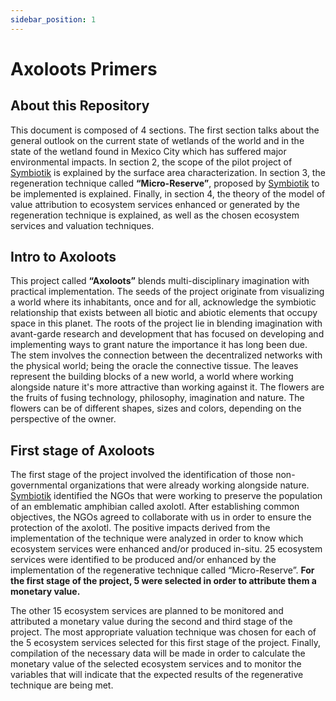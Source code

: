 ```yaml
---
sidebar_position: 1
---
```


# Axoloots Primers

## About this Repository

This document is composed of 4 sections. The first section talks about the general outlook on the current state of wetlands of the world and in the state of the wetland found in Mexico City which has suffered major environmental impacts. In section 2, the scope of the pilot project of [Symbiotik](https://symbiotik.co/) is explained by the surface area characterization. In section 3, the regeneration technique called **“Micro-Reserve”**, proposed by [Symbiotik](https://symbiotik.co/) to be implemented is explained. Finally, in section 4, the theory of the model of value attribution to ecosystem services enhanced or generated by the regeneration technique is explained, as well as the chosen ecosystem services and valuation techniques.

## Intro to Axoloots

This project called **“Axoloots”** blends multi-disciplinary imagination with practical implementation. The seeds of the project originate from visualizing a world where its inhabitants, once and for all, acknowledge the symbiotic relationship that exists between all biotic and abiotic elements that occupy space in this planet. The roots of the project lie in blending imagination with avant-garde research and development that has focused on developing and implementing ways to grant nature the importance it has long been due. The stem involves the connection between the decentralized networks with the physical world; being the oracle the connective tissue. The leaves represent the building blocks of a new world, a world where working alongside nature it's more attractive than working against it. The flowers are the fruits of fusing technology, philosophy, imagination and nature. The flowers can be of different shapes, sizes and colors, depending on the perspective of the owner.

## First stage of Axoloots

The first stage of the project involved the identification of those non-governmental organizations that were already working alongside nature. [Symbiotik](https://symbiotik.co/) identified the NGOs that were working to preserve the population of an emblematic amphibian called axolotl. After establishing common objectives, the NGOs agreed to collaborate with us in order to ensure the protection of the axolotl. The positive impacts derived from the implementation of the technique were analyzed in order to know which ecosystem services were enhanced and/or produced in-situ. 25 ecosystem services were identified to be produced and/or enhanced by the implementation of the regenerative technique called “Micro-Reserve”. **For the first stage of the project, 5 were selected in order to attribute them a monetary value.**

The other 15 ecosystem services are planned to be monitored and attributed a monetary value during the second and third stage of the project. The most appropriate valuation technique was chosen for each of the 5 ecosystem services selected for this first stage of the project. Finally, compilation of the necessary data will be made in order to calculate the monetary value of the selected ecosystem services and to monitor the variables that will indicate that the expected results of the regenerative technique are being met.
